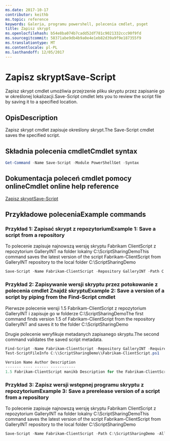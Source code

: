 ```yaml
---
ms.date: 2017-10-17
contributor: keithb
ms.topic: reference
keywords: Galeria, programu powershell, polecenia cmdlet, psget
title: Zapisz skrypt
ms.openlocfilehash: b54e8ba074b7cadd52df781c9021332ccc90f9fd
ms.sourcegitcommit: 58371abe9db4b9a0e4e1eb82d39a9f9e187355f9
ms.translationtype: MT
ms.contentlocale: pl-PL
ms.lasthandoff: 12/05/2017
---
```

# <a name="save-script"></a><span data-ttu-id="aef25-103">Zapisz skrypt</span><span class="sxs-lookup"><span data-stu-id="aef25-103">Save-Script</span></span>

<span data-ttu-id="aef25-104">Zapisz skrypt cmdlet umożliwia przejrzenie pliku skryptu przez zapisanie go w określonej lokalizacji.</span><span class="sxs-lookup"><span data-stu-id="aef25-104">Save-Script cmdlet lets you to review the script file by saving it to a specified location.</span></span>

## <a name="description"></a><span data-ttu-id="aef25-105">Opis</span><span class="sxs-lookup"><span data-stu-id="aef25-105">Description</span></span>

<span data-ttu-id="aef25-106">Zapisz skrypt cmdlet zapisuje określony skrypt.</span><span class="sxs-lookup"><span data-stu-id="aef25-106">The Save-Script cmdlet saves the specified script.</span></span>

## <a name="cmdlet-syntax"></a><span data-ttu-id="aef25-107">Składnia polecenia cmdlet</span><span class="sxs-lookup"><span data-stu-id="aef25-107">Cmdlet syntax</span></span>

```powershell
Get-Command -Name Save-Script -Module PowerShellGet -Syntax
```
## <a name="cmdlet-online-help-reference"></a><span data-ttu-id="aef25-108">Dokumentacja poleceń cmdlet pomocy online</span><span class="sxs-lookup"><span data-stu-id="aef25-108">Cmdlet online help reference</span></span>

[<span data-ttu-id="aef25-109">Zapisz skrypt</span><span class="sxs-lookup"><span data-stu-id="aef25-109">Save-Script</span></span>](http://go.microsoft.com/fwlink/?LinkId=619786)

## <a name="example-commands"></a><span data-ttu-id="aef25-110">Przykładowe polecenia</span><span class="sxs-lookup"><span data-stu-id="aef25-110">Example commands</span></span>

### <a name="example-1-save-a-script-from-a-repository"></a><span data-ttu-id="aef25-111">Przykład 1: Zapisać skrypt z repozytorium</span><span class="sxs-lookup"><span data-stu-id="aef25-111">Example 1: Save a script from a repository</span></span>
<span data-ttu-id="aef25-112">To polecenie zapisuje najnowszą wersję skryptu Fabrikam ClientScript z repozytorium GalleryINT na folder lokalny C:\ScriptSharingDemo</span><span class="sxs-lookup"><span data-stu-id="aef25-112">This command saves the latest version of the script Fabrikam-ClientScript from GalleryINT repository to the local folder C:\ScriptSharingDemo</span></span>

```powershell
Save-Script -Name Fabrikam-ClientScript -Repository GalleryINT -Path C:\ScriptSharingDemo
```

### <a name="example-2-save-a-version-of-a-script-by-piping-from-the-find-script-cmdlet"></a><span data-ttu-id="aef25-113">Przykład 2: Zapisywanie wersji skryptu przez potokowanie z polecenia cmdlet Znajdź skryptu</span><span class="sxs-lookup"><span data-stu-id="aef25-113">Example 2: Save a version of a script by piping from the Find-Script cmdlet</span></span>

<span data-ttu-id="aef25-114">Pierwsze polecenie wersji 1.5 Fabrikam-ClientScript z repozytorium GalleryINT i zapisuje go w folderze C:\ScriptSharingDemo</span><span class="sxs-lookup"><span data-stu-id="aef25-114">The first command finds version 1.5 of Fabrikam-ClientScript from the repository GalleryINT and saves it to the folder C:\ScriptSharingDemo</span></span>

<span data-ttu-id="aef25-115">Drugie polecenie weryfikuje metadanych zapisanego skryptu.</span><span class="sxs-lookup"><span data-stu-id="aef25-115">The second command validates the saved script metadata.</span></span>

```powershell
Find-Script -Name Fabrikam-ClientScript -Repository GalleryINT -RequiredVersion 1.5 | Save-Script -Path C:\\ScriptSharingDemo
Test-ScriptFileInfo C:\\ScriptSharingDemo\\Fabrikam-ClientScript.ps1

Version Name Author Description
------- ---- ------ -----------
1.5 Fabrikam-ClientScript manikb Description for the Fabrikam-ClientScript script
```

### <a name="example-3-save-a-prerelease-version-of-a-script-from-a-repository"></a><span data-ttu-id="aef25-116">Przykład 3: Zapisz wersji wstępnej programu skryptu z repozytorium</span><span class="sxs-lookup"><span data-stu-id="aef25-116">Example 3: Save a prerelease version of a script from a repository</span></span>
<span data-ttu-id="aef25-117">To polecenie zapisuje najnowszą wersję skryptu Fabrikam ClientScript z repozytorium GalleryINT na folder lokalny C:\ScriptSharingDemo</span><span class="sxs-lookup"><span data-stu-id="aef25-117">This command saves the latest version of the script Fabrikam-ClientScript from GalleryINT repository to the local folder C:\ScriptSharingDemo</span></span>

```powershell
Save-Script -Name Fabrikam-ClientScript -Path C:\ScriptSharingDemo -AllowPrerelease
```

